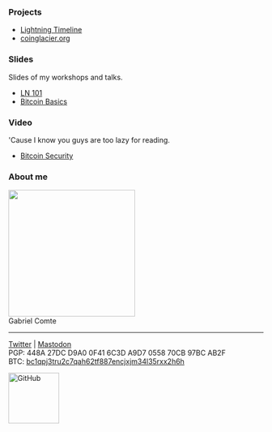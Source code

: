 ### Projects
* [Lightning Timeline](https://gcomte.github.io/lightning-timeline)
* [coinglacier.org](https://coinglacier.org)

### Slides

Slides of my workshops and talks.

* [LN 101](https://gcomte.github.io/ln101)
* [Bitcoin Basics](https://gcomte.github.io/bitcoin-basics/)

### Video

'Cause I know you guys are too lazy for reading.

* [Bitcoin Security](https://www.youtube.com/playlist?list=PLw2CWTI2tWri1NkoE6GSVHdwXjJUngAE2)

### About me
<img src="https://avatars2.githubusercontent.com/u/8024734" width="250"><br/>
Gabriel Comte

------

[Twitter](https://twitter.com/gcomxx) | [Mastodon](https://bitcoinhackers.org/@gcom)<br />
PGP: 448A 27DC D9A0 0F41 6C3D A9D7 0558 70CB 97BC AB2F<br />
BTC: [bc1qpj3tru2c7qah62tf887encjxjm34l35rxx2h6h](bitcoin:bc1qpj3tru2c7qah62tf887encjxjm34l35rxx2h6h?label=Gabriel%20Comte)<br />

<a href="https://github.com/gcomte">
    <img width="100" alt="GitHub" src="https://octodex.github.com/images/octobiwan.jpg">
</a>
